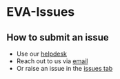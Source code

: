# EVA-Issues

## How to submit an issue
- Use our [helpdesk](https://eva.sparkplug.page/helpdesk)  
- Reach out to us via [email](mailto:evadev@sparkplug.page)  
- Or raise an issue in the [issues tab](https://github.com/Sparkplug-Services/EVA-Issues/issues)
